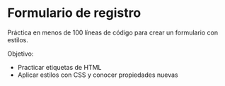 # Formulario de registro

Práctica en menos de 100 líneas de código para crear un formulario con estilos.

Objetivo:
- Practicar etiquetas de HTML
- Aplicar estilos con CSS y conocer propiedades nuevas
